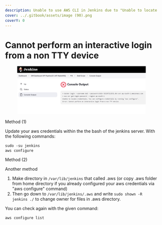 ```yaml
---
description: Unable to use AWS CLI in Jenkins due to "Unable to locate credentials" error
cover: ../.gitbook/assets/image (90).png
coverY: 0
---
```


# Cannot perform an interactive login from a non TTY device

<figure><img src="../.gitbook/assets/image (89).png" alt=""><figcaption></figcaption></figure>

Method (1)

Update your aws credentials within the the bash of the jenkins server. With the following commands:

```
sudo -su jenkins
aws configure
```



Method (2)

Another method

1. Make directory in `/var/lib/jenkins` that called .aws (or copy .aws folder from home directory if you already configured your aws credentials via "aws configure" command)
2. Then go down to `/var/lib/jenkins/.aws` and write `sudo shown -R jenkins ./` to change owner for files in .aws directory.



You can check again with the given command:&#x20;

```
aws configure list
```
